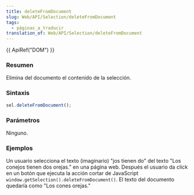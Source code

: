 ```yaml
---
title: deleteFromDocument
slug: Web/API/Selection/deleteFromDocument
tags:
  - páginas_a_traducir
translation_of: Web/API/Selection/deleteFromDocument
---
```

{{ ApiRef("DOM") }}

### Resumen

Elimina del documento el contenido de la selección.

### Sintaxis

```js
sel.deleteFromDocument();
```

### Parámetros

Ninguno.

### Ejemplos

Un usuario selecciona el texto (imaginario) "jos tienen do" del texto "Los conejos tienen dos orejas." en una página web. Después el usuario da click en un botón que ejecuta la acción cortar de JavaScript `window.getSelection().deleteFromDocument()`. El texto del documento quedaría como "Los cones orejas."
